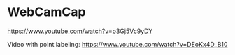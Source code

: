 WebCamCap
======

https://www.youtube.com/watch?v=o3Gj5Vc9yDY

Video with point labeling:
https://www.youtube.com/watch?v=DEoKx4D_B10

